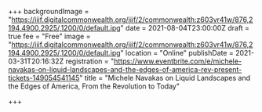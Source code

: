 +++
backgroundImage = "https://iiif.digitalcommonwealth.org/iiif/2/commonwealth:z603vr41w/876,2194,4900,2925/,1200/0/default.jpg"
date = 2021-08-04T23:00:00Z
draft = true
fee = "Free"
image = "https://iiif.digitalcommonwealth.org/iiif/2/commonwealth:z603vr41w/876,2194,4900,2925/,1200/0/default.jpg"
location = "Online"
publishDate = 2021-03-31T20:16:32Z
registration = "https://www.eventbrite.com/e/michele-navakas-on-liquid-landscapes-and-the-edges-of-america-rev-present-tickets-149054541145"
title = "Michele Navakas on Liquid Landscapes and the Edges of America, From the Revolution to Today"

+++
